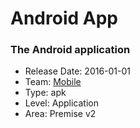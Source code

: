 # Android App
### The Android application
* Release Date: 2016-01-01
* Team: [Mobile](../teams/mobile.md)
* Type: apk
* Level: Application
* Area: Premise v2
